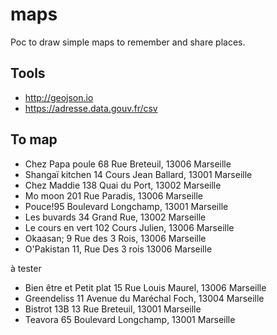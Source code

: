 # maps

Poc to draw simple maps to remember and share places.

## Tools

* http://geojson.io
* https://adresse.data.gouv.fr/csv

## To map

* Chez Papa poule 68 Rue Breteuil, 13006 Marseille
* Shangaï kitchen 14 Cours Jean Ballard, 13001 Marseille
* Chez Maddie 138 Quai du Port, 13002 Marseille
* Mo moon 201 Rue Paradis, 13006 Marseille
* Pouce!95 Boulevard Longchamp, 13001 Marseille
* Les buvards 34 Grand Rue, 13002 Marseille
* Le cours en vert 102 Cours Julien, 13006 Marseille
* Okaasan; 9 Rue des 3 Rois, 13006 Marseille
* O'Pakistan 11, Rue Des 3 rois 13006 Marseille

à tester
* Bien être et Petit plat 15 Rue Louis Maurel, 13006 Marseille
* Greendeliss 11 Avenue du Maréchal Foch, 13004 Marseille
* Bistrot 13B 13 Rue Breteuil, 13001 Marseille
* Teavora 65 Boulevard Longchamp, 13001 Marseille
